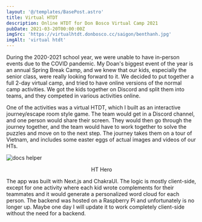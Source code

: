 ```yaml
---
layout: '@/templates/BasePost.astro'
title: Virtual HTDT
description: Online HTDT for Don Bosco Virtual Camp 2021
pubDate: 2021-03-20T00:00:00Z
imgSrc: 'https://virtualhtdt.donbosco.cc/saigon/benthanh.jpg'
imgAlt: 'virtual htdt'
---
```


During the 2020-2021 school year, we were unable to have in-person events due to the COVID pandemic. My Doan's biggest event of the year is an annual Spring Break Camp, and we knew that our kids, especially the senior class, were really looking forward to it. We decided to put together a full 2-day virtual camp, and tried to have online versions of the normal camp activities. We got the kids together on Discord and split them into teams, and they competed in various activities online. 

One of the activities was a virtual HTDT, which I built as an interactive journey/escape room style game. The team would get in a Discord channel, and one person would share their screen. They would then go through the journey together, and the team would have to work together to solve the puzzles and move on to the next step. The journey takes them on a tour of Vietnam, and includes some easter eggs of actual images and videos of our HTs.

![docs helper](/assets/images/projects/screenshot-virtualhtdt.png 'HT Hero')
<figcaption align="center">HT Hero</figcaption>

The app was built with Next.js and ChakraUI. The logic is mostly client-side, except for one activity where each kid wrote complements for their teammates and it would generate a personalized word cloud for each person. The backend was hosted on a Raspberry Pi and unfortunately is no longer up. Maybe one day I will update it to work completely client-side without the need for a backend.